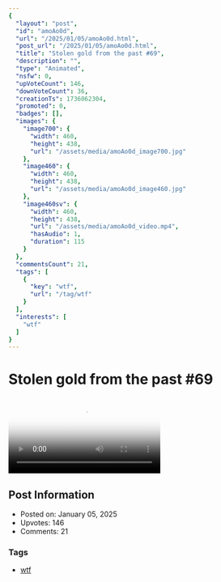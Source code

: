 ```yaml
---
{
  "layout": "post",
  "id": "amoAo0d",
  "url": "/2025/01/05/amoAo0d.html",
  "post_url": "/2025/01/05/amoAo0d.html",
  "title": "Stolen gold from the past #69",
  "description": "",
  "type": "Animated",
  "nsfw": 0,
  "upVoteCount": 146,
  "downVoteCount": 36,
  "creationTs": 1736062304,
  "promoted": 0,
  "badges": [],
  "images": {
    "image700": {
      "width": 460,
      "height": 438,
      "url": "/assets/media/amoAo0d_image700.jpg"
    },
    "image460": {
      "width": 460,
      "height": 438,
      "url": "/assets/media/amoAo0d_image460.jpg"
    },
    "image460sv": {
      "width": 460,
      "height": 438,
      "url": "/assets/media/amoAo0d_video.mp4",
      "hasAudio": 1,
      "duration": 115
    }
  },
  "commentsCount": 21,
  "tags": [
    {
      "key": "wtf",
      "url": "/tag/wtf"
    }
  ],
  "interests": [
    "wtf"
  ]
}
---
```


# Stolen gold from the past #69

<video controls playsinline loop poster="/assets/media/amoAo0d_image460.jpg">
  <source src="/assets/media/amoAo0d_video.mp4" type="video/mp4">
  Your browser does not support the video tag.
</video>

## Post Information

- Posted on: January 05, 2025
- Upvotes: 146
- Comments: 21

### Tags

- [wtf](/tag/wtf)
